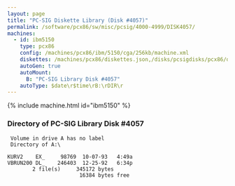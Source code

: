 ```yaml
---
layout: page
title: "PC-SIG Diskette Library (Disk #4057)"
permalink: /software/pcx86/sw/misc/pcsig/4000-4999/DISK4057/
machines:
  - id: ibm5150
    type: pcx86
    config: /machines/pcx86/ibm/5150/cga/256kb/machine.xml
    diskettes: /machines/pcx86/diskettes.json,/disks/pcsigdisks/pcx86/diskettes.json
    autoGen: true
    autoMount:
      B: "PC-SIG Library Disk #4057"
    autoType: $date\r$time\rB:\rDIR\r
---
```


{% include machine.html id="ibm5150" %}

### Directory of PC-SIG Library Disk #4057

     Volume in drive A has no label
     Directory of A:\

    KURV2    EX_     98769  10-07-93   4:49a
    VBRUN200 DL_    246403  12-25-92   6:34p
            2 file(s)     345172 bytes
                           16384 bytes free
